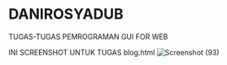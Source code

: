 # DANIROSYADUB
TUGAS-TUGAS PEMROGRAMAN GUI FOR WEB

INI SCREENSHOT UNTUK TUGAS blog.html
![Screenshot (93)](https://user-images.githubusercontent.com/49507523/77023284-6ce6f700-69be-11ea-91ba-6bfbc5b2fa44.png)

